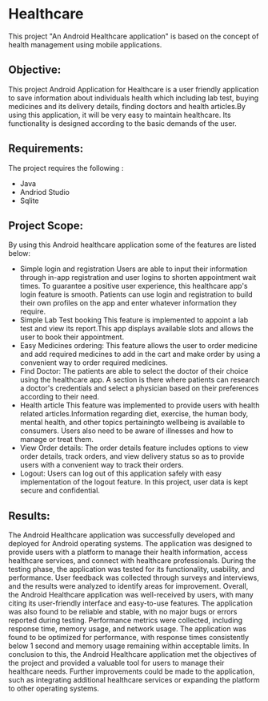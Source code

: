 # Healthcare
This project "An Android Healthcare application" is based on the concept of health management using mobile applications.

## Objective:

This project Android
Application for Healthcare is a user friendly application to save information about individuals
health which including lab test, buying medicines and its delivery details, finding doctors and
health articles.By using this application, it will be very easy to maintain healthcare. Its
functionality is designed according to the basic demands of the user.

## Requirements:
The project requires the following :
- Java
- Andriod Studio
- Sqlite

## Project Scope:
By using this Android healthcare application some of the features are listed below:
- Simple login and registration
Users are able to input their information through in-app registration and user logins to shorten appointment wait times. To guarantee a positive user experience, this healthcare app's login feature is smooth. Patients can use login and registration to build their own profiles on the app and enter whatever information they require.
- Simple Lab Test booking
This feature is implemented to appoint a lab test and view its report.This app displays available slots and allows the user to book their appointment.
- Easy Medicines ordering:
This feature allows the user to order medicine and add required medicines to add in the cart and make order by using a convenient way to order required medicines.
- Find Doctor:
The patients are able to select the doctor of their choice using the healthcare app. A section is there where patients can research a doctor's credentials and select a physician based on their preferences according to their need.
- Health article
This feature was implemented to provide users with health related articles.Information regarding diet, exercise, the human body, mental health, and other topics pertainingto wellbeing is available to consumers. Users also need to be aware of illnesses and how to manage or treat them.
- View Order details:
The order details feature includes options to view order details, track orders, and view delivery status so as to provide users with a convenient way to track their orders.
- Logout:
Users can log out of this application safely with easy implementation of the logout feature. In this project, user data is kept secure and confidential.

## Results:
The Android Healthcare application was successfully developed and deployed for Android
operating systems. The application was designed to provide users with a platform to manage
their health information, access healthcare services, and connect with healthcare professionals.
During the testing phase, the application was tested for its functionality, usability, and
performance. User feedback was collected through surveys and interviews, and the results
were analyzed to identify areas for improvement.
Overall, the Android Healthcare application was well-received by users, with many citing its
user-friendly interface and easy-to-use features. The application was also found to be reliable
and stable, with no major bugs or errors reported during testing.
Performance metrics were collected, including response time, memory usage, and network
usage. The application was found to be optimized for performance, with response times
consistently below 1 second and memory usage remaining within acceptable limits.
In conclusion to this, the Android Healthcare application met the objectives of the project and
provided a valuable tool for users to manage their healthcare needs. Further improvements
could be made to the application, such as integrating additional healthcare services or
expanding the platform to other operating systems.
